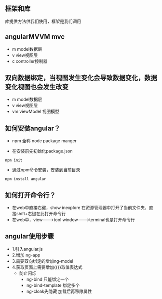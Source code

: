 ## 框架和库
库提供方法供我们使用，框架是我们调用

## angularMVVM mvc
- m model数据层
- v view视图层
- c controller控制器

## 双向数据绑定，当视图发生变化会导致数据变化，数据变化视图也会发生改变
- m model数据层
- v view视图层
- vm viewModel 视图模型



## 如何安装angular？
- npm 全称 node package manger

- 在安装前先初始化package.json

```
npm init
```
- 通过npm命令安装，安装到当前目录



```
npm install angular
```

## 如何打开命令行？
- 在web中直接右键，show inexplore 在资源管理器中打开了当前文件夹，直接shift+右键在此打开命令行
- 在web中，view--->tool window--->terminal也是打开命令行

## angular使用步骤
- 1.引入angular.js
- 2.增加 ng-app
- 3.需要双向绑定的增加ng-model
- 4.获取页面上需要增加{{}}取值表达式
  - 防止闪烁
    - ng-bind 只能绑定一个
    - ng-bind-template 绑定多个
    - ng-cloak先隐藏 加载后再移除属性